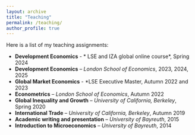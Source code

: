 ```yaml
---
layout: archive
title: "Teaching"
permalink: /teaching/
author_profile: true
---
```



Here is a list of my teaching assignments:

- **Development Economics** - * LSE and IZA global online course*, Spring 2024
- **Development Economics** – *London School of Economics*, 2023, 2024, 2025
- **Global Market Economics** - *LSE Executive Master, Autumn 2022 and 2023
- **Econometrics** – *London School of Economics*, Autumn 2022
- **Global Inequality and Growth** – *University of California, Berkeley*, Spring 2020
- **International Trade** – *University of California, Berkeley*, Autumn 2019
- **Academic writing and presentation** – *University of Bayreuth*, 2015
- **Introduction to Microeconomics** – *University of Bayreuth*, 2014

